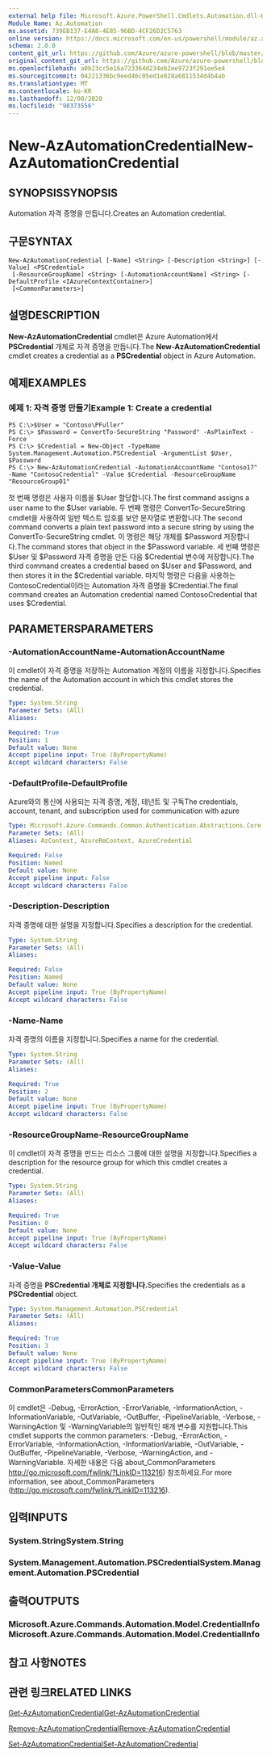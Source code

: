 ```yaml
---
external help file: Microsoft.Azure.PowerShell.Cmdlets.Automation.dll-Help.xml
Module Name: Az.Automation
ms.assetid: 739EB137-E4A8-4E85-96BD-4CF26D2C5763
online version: https://docs.microsoft.com/en-us/powershell/module/az.automation/new-azautomationcredential
schema: 2.0.0
content_git_url: https://github.com/Azure/azure-powershell/blob/master/src/Automation/Automation/help/New-AzAutomationCredential.md
original_content_git_url: https://github.com/Azure/azure-powershell/blob/master/src/Automation/Automation/help/New-AzAutomationCredential.md
ms.openlocfilehash: a0b23cc5e16a723364d234eb2ee9723f291ee5e4
ms.sourcegitcommit: 04221336bc9eed46c05ed1e828a6811534d4b4ab
ms.translationtype: MT
ms.contentlocale: ko-KR
ms.lasthandoff: 12/08/2020
ms.locfileid: "98373556"
---
```

# <span data-ttu-id="bc6ef-101">New-AzAutomationCredential</span><span class="sxs-lookup"><span data-stu-id="bc6ef-101">New-AzAutomationCredential</span></span>

## <span data-ttu-id="bc6ef-102">SYNOPSIS</span><span class="sxs-lookup"><span data-stu-id="bc6ef-102">SYNOPSIS</span></span>
<span data-ttu-id="bc6ef-103">Automation 자격 증명을 만듭니다.</span><span class="sxs-lookup"><span data-stu-id="bc6ef-103">Creates an Automation credential.</span></span>

## <span data-ttu-id="bc6ef-104">구문</span><span class="sxs-lookup"><span data-stu-id="bc6ef-104">SYNTAX</span></span>

```
New-AzAutomationCredential [-Name] <String> [-Description <String>] [-Value] <PSCredential>
 [-ResourceGroupName] <String> [-AutomationAccountName] <String> [-DefaultProfile <IAzureContextContainer>]
 [<CommonParameters>]
```

## <span data-ttu-id="bc6ef-105">설명</span><span class="sxs-lookup"><span data-stu-id="bc6ef-105">DESCRIPTION</span></span>
<span data-ttu-id="bc6ef-106">**New-AzAutomationCredential** cmdlet은 Azure Automation에서 **PSCredential** 개체로 자격 증명을 만듭니다.</span><span class="sxs-lookup"><span data-stu-id="bc6ef-106">The **New-AzAutomationCredential** cmdlet creates a credential as a **PSCredential** object in Azure Automation.</span></span>

## <span data-ttu-id="bc6ef-107">예제</span><span class="sxs-lookup"><span data-stu-id="bc6ef-107">EXAMPLES</span></span>

### <span data-ttu-id="bc6ef-108">예제 1: 자격 증명 만들기</span><span class="sxs-lookup"><span data-stu-id="bc6ef-108">Example 1: Create a credential</span></span>
```
PS C:\>$User = "Contoso\PFuller"
PS C:\> $Password = ConvertTo-SecureString "Password" -AsPlainText -Force
PS C:\> $Credential = New-Object -TypeName System.Management.Automation.PSCredential -ArgumentList $User, $Password
PS C:\> New-AzAutomationCredential -AutomationAccountName "Contoso17" -Name "ContosoCredential" -Value $Credential -ResourceGroupName "ResourceGroup01"
```

<span data-ttu-id="bc6ef-109">첫 번째 명령은 사용자 이름을 $User 할당합니다.</span><span class="sxs-lookup"><span data-stu-id="bc6ef-109">The first command assigns a user name to the $User variable.</span></span>
<span data-ttu-id="bc6ef-110">두 번째 명령은 ConvertTo-SecureString cmdlet을 사용하여 일반 텍스트 암호를 보안 문자열로 변환합니다.</span><span class="sxs-lookup"><span data-stu-id="bc6ef-110">The second command converts a plain text password into a secure string by using the ConvertTo-SecureString cmdlet.</span></span>
<span data-ttu-id="bc6ef-111">이 명령은 해당 개체를 $Password 저장합니다.</span><span class="sxs-lookup"><span data-stu-id="bc6ef-111">The command stores that object in the $Password variable.</span></span>
<span data-ttu-id="bc6ef-112">세 번째 명령은 $User 및 $Password 자격 증명을 만든 다음 $Credential 변수에 저장합니다.</span><span class="sxs-lookup"><span data-stu-id="bc6ef-112">The third command creates a credential based on $User and $Password, and then stores it in the $Credential variable.</span></span>
<span data-ttu-id="bc6ef-113">마지막 명령은 다음을 사용하는 ContosoCredential이라는 Automation 자격 증명을 $Credential.</span><span class="sxs-lookup"><span data-stu-id="bc6ef-113">The final command creates an Automation credential named ContosoCredential that uses $Credential.</span></span>

## <span data-ttu-id="bc6ef-114">PARAMETERS</span><span class="sxs-lookup"><span data-stu-id="bc6ef-114">PARAMETERS</span></span>

### <span data-ttu-id="bc6ef-115">-AutomationAccountName</span><span class="sxs-lookup"><span data-stu-id="bc6ef-115">-AutomationAccountName</span></span>
<span data-ttu-id="bc6ef-116">이 cmdlet이 자격 증명을 저장하는 Automation 계정의 이름을 지정합니다.</span><span class="sxs-lookup"><span data-stu-id="bc6ef-116">Specifies the name of the Automation account in which this cmdlet stores the credential.</span></span>

```yaml
Type: System.String
Parameter Sets: (All)
Aliases:

Required: True
Position: 1
Default value: None
Accept pipeline input: True (ByPropertyName)
Accept wildcard characters: False
```

### <span data-ttu-id="bc6ef-117">-DefaultProfile</span><span class="sxs-lookup"><span data-stu-id="bc6ef-117">-DefaultProfile</span></span>
<span data-ttu-id="bc6ef-118">Azure와의 통신에 사용되는 자격 증명, 계정, 테넌트 및 구독</span><span class="sxs-lookup"><span data-stu-id="bc6ef-118">The credentials, account, tenant, and subscription used for communication with azure</span></span>

```yaml
Type: Microsoft.Azure.Commands.Common.Authentication.Abstractions.Core.IAzureContextContainer
Parameter Sets: (All)
Aliases: AzContext, AzureRmContext, AzureCredential

Required: False
Position: Named
Default value: None
Accept pipeline input: False
Accept wildcard characters: False
```

### <span data-ttu-id="bc6ef-119">-Description</span><span class="sxs-lookup"><span data-stu-id="bc6ef-119">-Description</span></span>
<span data-ttu-id="bc6ef-120">자격 증명에 대한 설명을 지정합니다.</span><span class="sxs-lookup"><span data-stu-id="bc6ef-120">Specifies a description for the credential.</span></span>

```yaml
Type: System.String
Parameter Sets: (All)
Aliases:

Required: False
Position: Named
Default value: None
Accept pipeline input: True (ByPropertyName)
Accept wildcard characters: False
```

### <span data-ttu-id="bc6ef-121">-Name</span><span class="sxs-lookup"><span data-stu-id="bc6ef-121">-Name</span></span>
<span data-ttu-id="bc6ef-122">자격 증명의 이름을 지정합니다.</span><span class="sxs-lookup"><span data-stu-id="bc6ef-122">Specifies a name for the credential.</span></span>

```yaml
Type: System.String
Parameter Sets: (All)
Aliases:

Required: True
Position: 2
Default value: None
Accept pipeline input: True (ByPropertyName)
Accept wildcard characters: False
```

### <span data-ttu-id="bc6ef-123">-ResourceGroupName</span><span class="sxs-lookup"><span data-stu-id="bc6ef-123">-ResourceGroupName</span></span>
<span data-ttu-id="bc6ef-124">이 cmdlet이 자격 증명을 만드는 리소스 그룹에 대한 설명을 지정합니다.</span><span class="sxs-lookup"><span data-stu-id="bc6ef-124">Specifies a description for the resource group for which this cmdlet creates a credential.</span></span>

```yaml
Type: System.String
Parameter Sets: (All)
Aliases:

Required: True
Position: 0
Default value: None
Accept pipeline input: True (ByPropertyName)
Accept wildcard characters: False
```

### <span data-ttu-id="bc6ef-125">-Value</span><span class="sxs-lookup"><span data-stu-id="bc6ef-125">-Value</span></span>
<span data-ttu-id="bc6ef-126">자격 증명을 **PSCredential 개체로 지정합니다.**</span><span class="sxs-lookup"><span data-stu-id="bc6ef-126">Specifies the credentials as a **PSCredential** object.</span></span>

```yaml
Type: System.Management.Automation.PSCredential
Parameter Sets: (All)
Aliases:

Required: True
Position: 3
Default value: None
Accept pipeline input: True (ByPropertyName)
Accept wildcard characters: False
```

### <span data-ttu-id="bc6ef-127">CommonParameters</span><span class="sxs-lookup"><span data-stu-id="bc6ef-127">CommonParameters</span></span>
<span data-ttu-id="bc6ef-128">이 cmdlet은 -Debug, -ErrorAction, -ErrorVariable, -InformationAction, -InformationVariable, -OutVariable, -OutBuffer, -PipelineVariable, -Verbose, -WarningAction 및 -WarningVariable의 일반적인 매개 변수를 지원합니다.</span><span class="sxs-lookup"><span data-stu-id="bc6ef-128">This cmdlet supports the common parameters: -Debug, -ErrorAction, -ErrorVariable, -InformationAction, -InformationVariable, -OutVariable, -OutBuffer, -PipelineVariable, -Verbose, -WarningAction, and -WarningVariable.</span></span> <span data-ttu-id="bc6ef-129">자세한 내용은 다음 about_CommonParameters http://go.microsoft.com/fwlink/?LinkID=113216) 참조하세요.</span><span class="sxs-lookup"><span data-stu-id="bc6ef-129">For more information, see about_CommonParameters (http://go.microsoft.com/fwlink/?LinkID=113216).</span></span>

## <span data-ttu-id="bc6ef-130">입력</span><span class="sxs-lookup"><span data-stu-id="bc6ef-130">INPUTS</span></span>

### <span data-ttu-id="bc6ef-131">System.String</span><span class="sxs-lookup"><span data-stu-id="bc6ef-131">System.String</span></span>

### <span data-ttu-id="bc6ef-132">System.Management.Automation.PSCredential</span><span class="sxs-lookup"><span data-stu-id="bc6ef-132">System.Management.Automation.PSCredential</span></span>

## <span data-ttu-id="bc6ef-133">출력</span><span class="sxs-lookup"><span data-stu-id="bc6ef-133">OUTPUTS</span></span>

### <span data-ttu-id="bc6ef-134">Microsoft.Azure.Commands.Automation.Model.CredentialInfo</span><span class="sxs-lookup"><span data-stu-id="bc6ef-134">Microsoft.Azure.Commands.Automation.Model.CredentialInfo</span></span>

## <span data-ttu-id="bc6ef-135">참고 사항</span><span class="sxs-lookup"><span data-stu-id="bc6ef-135">NOTES</span></span>

## <span data-ttu-id="bc6ef-136">관련 링크</span><span class="sxs-lookup"><span data-stu-id="bc6ef-136">RELATED LINKS</span></span>

[<span data-ttu-id="bc6ef-137">Get-AzAutomationCredential</span><span class="sxs-lookup"><span data-stu-id="bc6ef-137">Get-AzAutomationCredential</span></span>](./Get-AzAutomationCredential.md)

[<span data-ttu-id="bc6ef-138">Remove-AzAutomationCredential</span><span class="sxs-lookup"><span data-stu-id="bc6ef-138">Remove-AzAutomationCredential</span></span>](./Remove-AzAutomationCredential.md)

[<span data-ttu-id="bc6ef-139">Set-AzAutomationCredential</span><span class="sxs-lookup"><span data-stu-id="bc6ef-139">Set-AzAutomationCredential</span></span>](./Set-AzAutomationCredential.md)


